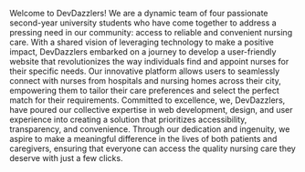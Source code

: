 Welcome to DevDazzlers! We are a dynamic team of four passionate second-year university students who have come together to address a pressing need in our community: access to reliable and convenient nursing care.
With a shared vision of leveraging technology to make a positive impact, DevDazzlers embarked on a journey to develop a user-friendly website that revolutionizes the way individuals find and appoint nurses for their specific needs.
Our innovative platform allows users to seamlessly connect with nurses from hospitals and nursing homes across their city, empowering them to tailor their care preferences and select the perfect match for their requirements.
Committed to excellence, we, DevDazzlers, have poured our collective expertise in web development, design, and user experience into creating a solution that prioritizes accessibility, transparency, and convenience. Through our dedication and ingenuity, we aspire to make a meaningful difference in the lives of both patients and caregivers, ensuring that everyone can access the quality nursing care they deserve with just a few clicks.



